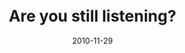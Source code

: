 ---
layout: base.njk
title : 'Are you still listening?' 
view_title : 'Are you still listening?' 
year : '2010' 
date : '2010-11-29' 
img_file : '/drawing/areyoustilllistening.png' 
html_file : 'areyoustilllistening' 
next_html : 'itseemedlikeforeverwaitingtoberescued.html' 
year_order : '143' 
permalink : "title/{{html_file}}.html"
---